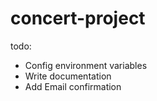 # concert-project

todo:
- Config environment variables
- Write documentation
- Add Email confirmation
